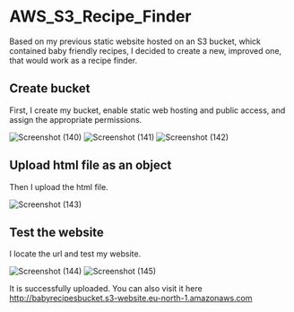 # AWS_S3_Recipe_Finder

Based on my previous static website hosted on an S3 bucket, whick contained baby friendly recipes, I decided to create a new, improved one, that would work as a recipe finder.

## Create bucket

First, I create my bucket, enable static web hosting and public access, and assign the appropriate permissions.

![Screenshot (140)](https://github.com/DespoinaTikt/AWS_S3_Recipe_Finder/assets/166096217/0ddc3bf6-12fe-436c-95c5-a297eba80233)
![Screenshot (141)](https://github.com/DespoinaTikt/AWS_S3_Recipe_Finder/assets/166096217/9c761845-ba89-472d-b8ea-e71dcb749b7b)
![Screenshot (142)](https://github.com/DespoinaTikt/AWS_S3_Recipe_Finder/assets/166096217/f77b16b7-e5ab-405d-8569-3ab8574e810e)

## Upload html file as an object

Then I upload the html file.

![Screenshot (143)](https://github.com/DespoinaTikt/AWS_S3_Recipe_Finder/assets/166096217/91abf7f3-5dd6-4be0-8a19-a62fb50154bd)

## Test the website

I locate the url and test my website.

![Screenshot (144)](https://github.com/DespoinaTikt/AWS_S3_Recipe_Finder/assets/166096217/5b463ed5-2ffc-45be-9e4e-2316393a3cd6)
![Screenshot (145)](https://github.com/DespoinaTikt/AWS_S3_Recipe_Finder/assets/166096217/b64432ae-6328-4bca-a8e6-7fc58407c36a)

It is successfully uploaded. You can also visit it here http://babyrecipesbucket.s3-website.eu-north-1.amazonaws.com


